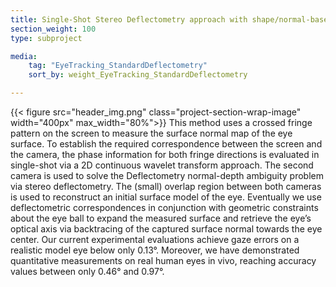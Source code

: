 ```yaml
---
title: Single-Shot Stereo Deflectometry approach with shape/normal-based geometric processing
section_weight: 100
type: subproject

media:
    tag: "EyeTracking_StandardDeflectometry"
    sort_by: weight_EyeTracking_StandardDeflectometry

---
```

{{< figure src="header_img.png" class="project-section-wrap-image" width="400px" max_width="80%">}}
This method uses a crossed fringe pattern on the screen to measure the surface normal map of the eye surface. To establish the required correspondence between the screen and the camera, the phase information for both fringe directions is evaluated in single-shot via a 2D continuous wavelet transform approach. The second camera is used to solve the Deflectometry normal-depth ambiguity problem via stereo deflectometry. The (small) overlap region between both cameras is used to reconstruct an initial surface model of the eye. Eventually we use deflectometric correspondences in conjunction with geometric constraints about the eye ball to expand the measured surface and retrieve the eye’s optical axis via backtracing of the captured surface normal towards the eye center. Our current experimental evaluations achieve gaze errors on a realistic model eye below only 0.13°. Moreover, we have demonstrated quantitative measurements on real human eyes in vivo, reaching accuracy values between only 0.46° and 0.97°. 